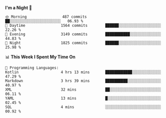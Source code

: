 <!--START_SECTION:waka-->
**I'm a Night 🦉** 

```text
🌞 Morning                487 commits         ██░░░░░░░░░░░░░░░░░░░░░░░   06.93 % 
🌆 Daytime                1564 commits        ██████░░░░░░░░░░░░░░░░░░░   22.26 % 
🌃 Evening                3149 commits        ███████████░░░░░░░░░░░░░░   44.83 % 
🌙 Night                  1825 commits        ██████░░░░░░░░░░░░░░░░░░░   25.98 % 
```


📊 **This Week I Spent My Time On** 

```text
💬 Programming Languages: 
Kotlin                   4 hrs 13 mins       ████████████░░░░░░░░░░░░░   47.29 % 
Markdown                 3 hrs 39 mins       ██████████░░░░░░░░░░░░░░░   40.97 % 
XML                      32 mins             ██░░░░░░░░░░░░░░░░░░░░░░░   06.11 % 
YAML                     13 mins             █░░░░░░░░░░░░░░░░░░░░░░░░   02.45 % 
SQL                      4 mins              ░░░░░░░░░░░░░░░░░░░░░░░░░   00.92 % 
```


<!--END_SECTION:waka-->

